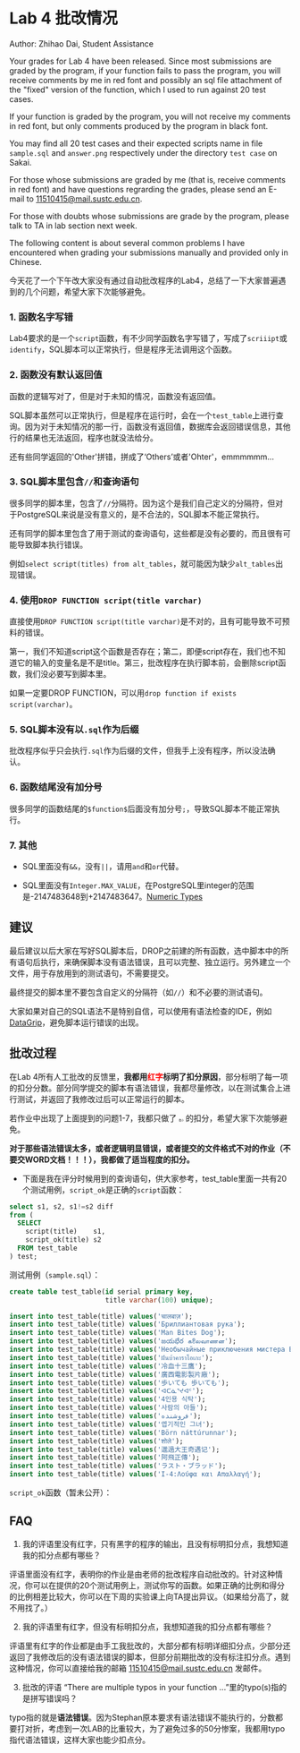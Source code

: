 # Lab 4 批改情况

Author: Zhihao Dai, Student Assistance

Your grades for Lab 4 have been released. Since most submissions are graded by the program, if your function fails to pass the program, you will receive comments by me in red font and possibly an sql file attachment of the "fixed" version of the function, which I used to run against 20 test cases.

If your function is graded by the program, you will not receive my comments in red font, but only comments produced by the program in black font.

You may find all 20 test cases and their expected scripts name in file `sample.sql` and `answer.png` respectively under the directory `test case` on Sakai.

For those whose submissions are graded by me (that is, receive comments in red font) and have questions regrarding the grades, please send an E-mail to 11510415@mail.sustc.edu.cn.

For those with doubts whose submissions are grade by the program, please talk to TA in lab section next week.

The following content is about several common problems I have encountered when grading your submissions manually and provided only in Chinese.

今天花了一个下午改大家没有通过自动批改程序的Lab4，总结了一下大家普遍遇到的几个问题，希望大家下次能够避免。

### 1. 函数名字写错
Lab4要求的是一个`script`函数，有不少同学函数名字写错了，写成了`scriiipt`或`identify`，SQL脚本可以正常执行，但是程序无法调用这个函数。

### 2. 函数没有默认返回值
函数的逻辑写对了，但是对于未知的情况，函数没有返回值。

SQL脚本虽然可以正常执行，但是程序在运行时，会在一个`test_table`上进行查询。因为对于未知情况的那一行，函数没有返回值，数据库会返回错误信息，其他行的结果也无法返回，程序也就没法给分。

还有些同学返回的'Other'拼错，拼成了‘Others’或者'Ohter'，emmmmmm...

### 3. SQL脚本里包含`//`和查询语句
很多同学的脚本里，包含了`//`分隔符。因为这个是我们自己定义的分隔符，但对于PostgreSQL来说是没有意义的，是不合法的，SQL脚本不能正常执行。

还有同学的脚本里包含了用于测试的查询语句，这些都是没有必要的，而且很有可能导致脚本执行错误。

例如`select script(titles) from alt_tables`，就可能因为缺少`alt_tables`出现错误。

### 4. 使用`DROP FUNCTION script(title varchar)`
直接使用`DROP FUNCTION script(title varchar)`是不对的，且有可能导致不可预料的错误。

第一，我们不知道script这个函数是否存在；第二，即便script存在，我们也不知道它的输入的变量名是不是title。第三，批改程序在执行脚本前，会删除script函数，我们没必要写到脚本里。

如果一定要DROP FUNCTION，可以用`drop function if exists script(varchar)`。

### 5. SQL脚本没有以`.sql`作为后缀
批改程序似乎只会执行`.sql`作为后缀的文件，但我手上没有程序，所以没法确认。

### 6. 函数结尾没有加分号
很多同学的函数结尾的`$function$`后面没有加分号`;`，导致SQL脚本不能正常执行。

### 7. 其他

- SQL里面没有`&&`，没有`||`，请用`and`和`or`代替。

- SQL里面没有`Integer.MAX_VALUE`，在PostgreSQL里integer的范围是-2147483648到+2147483647。[Numeric Types](https://www.postgresql.org/docs/9.1/static/datatype-numeric.html)

## 建议

最后建议以后大家在写好SQL脚本后，DROP之前建的所有函数，选中脚本中的所有语句后执行，来确保脚本没有语法错误，且可以完整、独立运行。另外建立一个文件，用于存放用到的测试语句，不需要提交。

最终提交的脚本里不要包含自定义的分隔符（如`//`）和不必要的测试语句。

大家如果对自己的SQL语法不是特别自信，可以使用有语法检查的IDE，例如[DataGrip](https://www.jetbrains.com/datagrip/)，避免脚本运行错误的出现。

## 批改过程

在Lab 4所有人工批改的反馈里，**我都用<span style="color:red">红字</span>标明了扣分原因**，部分标明了每一项的扣分分数。部分同学提交的脚本有语法错误，我都尽量修改，以在测试集合上进行测试，并返回了我修改过后可以正常运行的脚本。

若作业中出现了上面提到的问题1-7，我都只做了 <span style="font-size:0.3em">微小</span> 的扣分，希望大家下次能够避免。

**对于那些语法错误太多，或者逻辑明显错误，或者提交的文件格式不对的作业（不要交WORD文档！！！），我都做了适当程度的扣分。**

- 下面是我在评分时候用到的查询语句，供大家参考，test_table里面一共有20个测试用例，`script_ok`是正确的`script`函数：
```sql
select s1, s2, s1!=s2 diff
from (
  SELECT
    script(title)    s1,
    script_ok(title) s2
  FROM test_table
) test;
```

测试用例（`sample.sql`）：
```sql
create table test_table(id serial primary key,
                        title varchar(100) unique);

insert into test_table(title) values('चालबाज़');
insert into test_table(title) values('Бриллиантовая рука');
insert into test_table(title) values('Man Bites Dog');
insert into test_table(title) values('జయభేర கலைவாணன');
insert into test_table(title) values('Необычайные приключения мистера Веста в стране Большевиков');
insert into test_table(title) values('ฝันบ้าคาราโอเกะ');
insert into test_table(title) values('冷血十三鷹');
insert into test_table(title) values('廣西電影製片廠');
insert into test_table(title) values('歩いても 歩いても');
insert into test_table(title) values('ᐊᑕᓈᕐᔪᐊᑦ');
insert into test_table(title) values('4인용 식탁');
insert into test_table(title) values('사람의 아들');
insert into test_table(title) values('فروشنده');
insert into test_table(title) values('엽기적인 그녀');
insert into test_table(title) values('Börn náttúrunnar');
insert into test_table(title) values('शोले');
insert into test_table(title) values('邋遢大王奇遇记');
insert into test_table(title) values('阿飛正傳');
insert into test_table(title) values('ラスト・ブラッド');
insert into test_table(title) values('I-4:Λούφα και Απαλλαγή');
```

`script_ok`函数（暂未公开）：


## FAQ

1. 我的评语里没有红字，只有黑字的程序的输出，且没有标明扣分点，我想知道我的扣分点都有哪些？

评语里面没有红字，表明你的作业是由老师的批改程序自动批改的。针对这种情况，你可以在提供的20个测试用例上，测试你写的函数。如果正确的比例和得分的比例相差比较大，你可以在下周的实验课上向TA提出异议。（如果给分高了，就不用找了。）

2. 我的评语里有红字，但没有标明扣分点，我想知道我的扣分点都有哪些？

评语里有红字的作业都是由手工我批改的，大部分都有标明详细扣分点，少部分还返回了我修改后的没有语法错误的脚本，但部分前期批改的没有标注扣分点。遇到这种情况，你可以直接给我的邮箱 11510415@mail.sustc.edu.cn 发邮件。

3. 批改的评语 “There are multiple typos in your function ...”里的typo(s)指的是拼写错误吗？

typo指的就是**语法错误**。因为Stephan原本要求有语法错误不能执行的，分数都要打对折，考虑到一次LAB的比重较大，为了避免过多的50分惨案，我都用typo指代语法错误，这样大家也能少扣点分。

